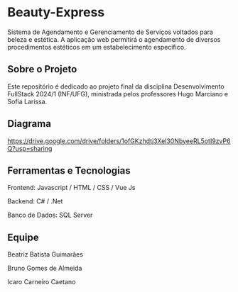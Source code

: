 # Beauty-Express
Sistema de Agendamento e Gerenciamento de Serviços voltados para beleza e estética.
A aplicação web permitirá o agendamento de diversos procedimentos estéticos em um estabelecimento específico. 

## Sobre o Projeto
Este repositório é dedicado ao projeto final da disciplina Desenvolvimento FullStack 2024/1 (INF/UFG), ministrada pelos professores Hugo Marciano e Sofia Larissa.

## Diagrama
https://drive.google.com/drive/folders/1ofGKzhdtj3Xel30NbyeeRL5otI9zvP6Q?usp=sharing

## Ferramentas e Tecnologias
Frontend: Javascript / HTML / CSS / Vue Js

Backend: C# / .Net

Banco de Dados: SQL Server

## Equipe
Beatriz Batista Guimarães

Bruno Gomes de Almeida

Icaro Carneiro Caetano 

